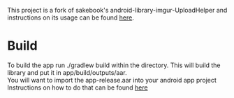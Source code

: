 This project is a fork of sakebook's android-library-imgur-UploadHelper and instructions on its usage can be found [here](https://github.com/sakebook/android-library-imgur-UploadHelper).
# Build

To build the app run ./gradlew build within the directory.
This will build the library and put it in app/build/outputs/aar.  
You will want to import the app-release.aar into your android app project
Instructions on how to do that can be found [here](https://developer.android.com/studio/projects/android-library.html#AddDependency)